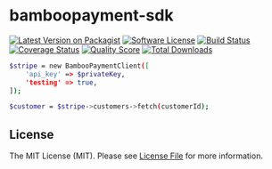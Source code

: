 # bamboopayment-sdk

[![Latest Version on Packagist][ico-version]][link-packagist]
[![Software License][ico-license]](LICENSE.md)
[![Build Status][ico-github]][link-github]
[![Coverage Status][ico-coveralls]][link-coveralls]
[![Quality Score][ico-code-quality]][link-code-quality]
[![Total Downloads][ico-downloads]][link-downloads]


``` bash
$stripe = new BambooPaymentClient([
    'api_key' => $privateKey,
    'testing' => true,
]);

$customer = $stripe->customers->fetch(customerId);
```

## License

The MIT License (MIT). Please see [License File](LICENSE.md) for more information.

[ico-version]: https://img.shields.io/packagist/v/solcre/bamboopayment-sdk.svg?style=flat-square
[ico-license]: https://img.shields.io/badge/license-MIT-brightgreen.svg?style=flat-square
[ico-github]:  https://github.com/solcre-org/test-ci-php/workflows/build/badge.svg
[ico-coveralls]: https://coveralls.io/repos/github/solcre-org/test-ci-php/badge.svg?branch=main
[ico-code-quality]: https://img.shields.io/scrutinizer/g/solcre/bamboopayment-sdk.svg?style=flat-square
[ico-downloads]: https://img.shields.io/packagist/dt/solcre/bamboopayment-sdk.svg?style=flat-square

[link-packagist]: https://packagist.org/packages/solcre/bamboopayment-sdk
[link-github]: https://github.com/solcre-org/test-ci-php/actions?query=workflow%3A%22build%22
[link-coveralls]: https://coveralls.io/github/solcre-org/test-ci-php?branch=main
[link-code-quality]: https://scrutinizer-ci.com/g/solcre/bamboopayment-sdk
[link-downloads]: https://packagist.org/packages/solcre/bamboopayment-sdk
[link-author]: https://github.com/diego-sorribas
[link-contributors]: ../../contributors
